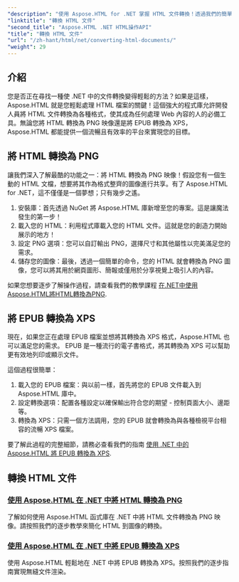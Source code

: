 ```yaml
---
"description": "使用 Aspose.HTML for .NET 掌握 HTML 文件轉換！透過我們的簡單指南，學習輕鬆地將 HTML 轉換為 PNG 以及將 EPUB 轉換為 XPS。"
"linktitle": "轉換 HTML 文件"
"second_title": "Aspose.HTML .NET HTML操作API"
"title": "轉換 HTML 文件"
"url": "/zh-hant/html/net/converting-html-documents/"
"weight": 29
---
```


## 介紹
您是否正在尋找一種使 .NET 中的文件轉換變得輕鬆的方法？如果是這樣，Aspose.HTML 就是您輕鬆處理 HTML 檔案的關鍵！這個強大的程式庫允許開發人員將 HTML 文件轉換為各種格式，使其成為任何處理 Web 內容的人的必備工具。無論您將 HTML 轉換為 PNG 映像還是將 EPUB 轉換為 XPS，Aspose.HTML 都能提供一個流暢且有效率的平台來實現您的目標。

## 將 HTML 轉換為 PNG
讓我們深入了解最酷的功能之一：將 HTML 轉換為 PNG 映像！假設您有一個生動的 HTML 文檔，想要將其作為格式整齊的圖像進行共享。有了 Aspose.HTML for .NET，這不僅僅是一個夢想；只有幾步之遙。 

1. 安裝庫：首先透過 NuGet 將 Aspose.HTML 庫新增至您的專案。這是讓魔法發生的第一步！
2. 載入您的 HTML：利用程式庫載入您的 HTML 文件。這就是您的創造力開始展示的地方！
3. 設定 PNG 選項：您可以自訂輸出 PNG，選擇尺寸和其他屬性以完美滿足您的需求。
4. 儲存您的圖像：最後，透過一個簡單的命令，您的 HTML 就會轉換為 PNG 圖像，您可以將其用於網頁圖形、簡報或僅用於分享視覺上吸引人的內容。

如果您想要逐步了解操作過程，請查看我們的教學課程 [在.NET中使用Aspose.HTML將HTML轉換為PNG](./convert-html-as-png/). 

## 將 EPUB 轉換為 XPS
現在，如果您正在處理 EPUB 檔案並想將其轉換為 XPS 格式，Aspose.HTML 也可以滿足您的需求。 EPUB 是一種流行的電子書格式，將其轉換為 XPS 可以幫助更有效地列印或顯示文件。

這個過程很簡單：

1. 載入您的 EPUB 檔案：與以前一樣，首先將您的 EPUB 文件載入到 Aspose.HTML 庫中。
2. 設定轉換選項：配置各種設定以確保輸出符合您的期望 - 控制頁面大小、邊距等。
3. 轉換為 XPS：只需一個方法調用，您的 EPUB 就會轉換為與各種檢視平台相容的流暢 XPS 檔案。

要了解此過程的完整細節，請務必查看我們的指南 [使用 .NET 中的 Aspose.HTML 將 EPUB 轉換為 XPS](./convert-epub-as-xps/). 

## 轉換 HTML 文件
### [使用 Aspose.HTML 在 .NET 中將 HTML 轉換為 PNG](./convert-html-as-png/)
了解如何使用 Aspose.HTML 函式庫在 .NET 中將 HTML 文件轉換為 PNG 映像。請按照我們的逐步教學來簡化 HTML 到圖像的轉換。
### [使用 Aspose.HTML 在 .NET 中將 EPUB 轉換為 XPS](./convert-epub-as-xps/)
使用 Aspose.HTML 輕鬆地在 .NET 中將 EPUB 轉換為 XPS。按照我們的逐步指南實現無縫文件渲染。
